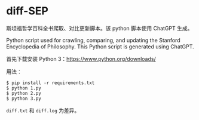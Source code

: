 # diff-SEP

斯坦福哲学百科全书爬取、对比更新脚本。该 python 脚本使用 ChatGPT 生成。

Python script used for crawling, comparing, and updating the Stanford Encyclopedia of Philosophy. This Python script is generated using ChatGPT.

首先下载安装 Python 3：<https://www.python.org/downloads/>

用法：

```
$ pip install -r requirements.txt
$ python 1.py
$ python 2.py
$ python 3.py
```

`diff.txt` 和 `diff.log` 为差异。
